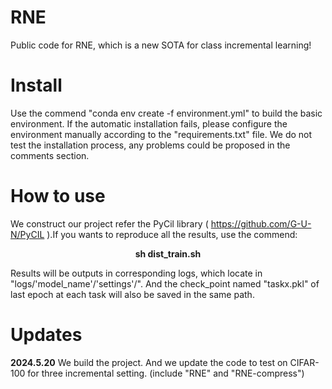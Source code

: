 # RNE
Public code for RNE, which is a new SOTA for class incremental learning!

# Install
Use the commend "conda env create -f environment.yml" to build the basic environment.
If the automatic installation fails, please configure the environment manually according to the "requirements.txt" file. We do not test the installation process, any problems could be proposed in the comments section.

# How to use
We construct our project refer the PyCil library ( https://github.com/G-U-N/PyCIL ).If you wants to reproduce all the results, use the commend:

<p align="center"><strong>sh dist_train.sh</strong></p>
  
Results will be outputs in corresponding logs, which locate in "logs/'model_name'/'settings'/". And the check_point named "taskx.pkl" of last epoch at each task will also be saved in the same path.

# Updates
**2024.5.20** We build the project. And we update the code to test on CIFAR-100 for three incremental setting. (include "RNE" and "RNE-compress")
